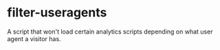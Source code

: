 # filter-useragents
A script that won't load certain analytics scripts depending on what user agent a visitor has.
